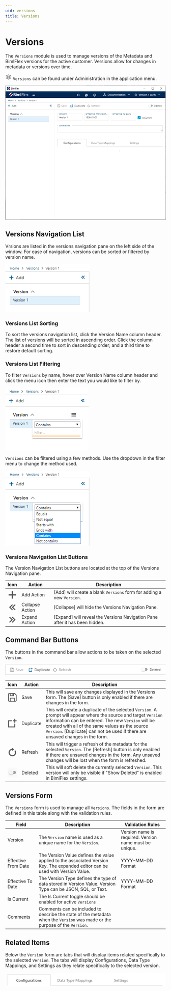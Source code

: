 ```yaml
---
uid: versions
title: Versions
---
```

# Versions

The `Versions` module is used to manage versions of the Metadata and BimlFlex versions for the active customer. Versions allow for changes in metadata or versions over time.

<img style="height:20px;" src="images/svg-icons/versions.svg" /> `Versions` can be found under Administration in the application menu.

![BimlFlex App - Versions](images/bimlflex-app-versions.64566.png "BimlFlex App - Versions")

## Versions Navigation List

Vrsions are listed in the versions navigation pane on the left side of the window. For ease of navigation, versions can be sorted or filtered by version name.

![Versions - Navigation](images/bimlflex-app-versions-navigation.64566.png "Versions - Navigation")

### Versions List Sorting

To sort the versions navigation list, click the Version Name column header. The list of versions will be sorted in ascending order. Click the column header a second time to sort in descending order; and a third time to restore default sorting.

### Versions List Filtering

To filter `Versions` by name, hover over Version Name column header and click the menu icon then enter the text you would like to filter by.

![Versions - Navigation Filter](images/bimlflex-app-versions-navigation-filter.64566.png "Versions - Filter")

`Versions` can be filtered using a few methods. Use the dropdown in the filter menu to change the method used.

![Versions - Navigation Filter Methods](images/bimlflex-app-versions-navigation-filter-options.64566.png "Versions - Filter Methods")

### Versions Navigation List Buttons

The Version Navigation List buttons are located at the top of the Versions Navigation pane.

|Icon|Action|Description|
|-|-|-|
|<div class="icon-col m-5" style="width:30px;height:30px;background:white"><img src="images/svg-icons/add.svg" /></div>|Add Action|[Add] will create a blank `Versions` form for adding a new `Version`. |
|<div class="icon-col m-5" style="width:30px;height:30px;background:white"><img src="images/svg-icons/expanded.svg" /></div>|Collapse Action|[Collapse] will hide the Versions Navigation Pane.|
|<div class="icon-col m-5" style="width:30px;height:30px;background:white"><img src="images/svg-icons/collapsed.svg" /></div>|Expand Action|[Expand] will reveal the Versions Navigation Pane after it has been hidden.|

## Command Bar Buttons

The buttons in the command bar allow actions to be taken on the selected `Version`.

![BimlFlex App - Versions - Command Bar](images/bimlflex-app-versions-command-bar.64566.png "BimlFlex App - Versions - Command Bar")

|Icon|Action|Description|
|-|-|-|
|<div class="icon-col m-5" style="width:30px;height:30px;background:white"><img src="images/svg-icons/save.svg" /></div>|Save|This will save any changes displayed in the Versions form.  The [Save] button is only enabled if there are changes in the form.|
|<div class="icon-col m-5" style="width:30px;height:30px;background:white"><img src="images/svg-icons/duplicate-objects.svg" /></div>|Duplicate|This will create a duplicate of the selected `Version`.  A prompt will appear where the source and target `Version` information can be entered. The new `Version` will be created with all of the same values as the source `Version`. [Duplicate] can not be used if there are unsaved changes in the form.|
|<div class="icon-col m-5" style="width:30px;height:30px;background:white"><img src="images/svg-icons/refresh.svg" /></div>|Refresh|This will trigger a refresh of the metadata for the selected `Version`. The [Refresh] button is only enabled if there are unsaved changes in the form. Any unsaved changes will be lost when the form is refreshed. |
|<div class="icon-col m-5" style="width:30px;height:30px;background:white"><img style="filter: brightness(100%) contrast(95%) grayscale(100%);" src="images/bimlflex-app-action-switch.png" /></div>|Deleted|This will soft delete the currently selected `Version`. This version will only be visible if "Show Deleted" is enabled in BimlFlex settings.|

## Versions Form

The `Versions` form is used to manage all `Versions`. The fields in the form are defined in this table along with the validation rules.

|Field|Description|Validation Rules|
|-|-|-|
|Version|The `Version` name is used as a unique name for the `Version`.|Version name is required. Version name must be unique.|
| Effective From Date |The Version Value defines the value applied to the associated Version Key. The expanded editor can be used with Version Value. |YYYY-MM-DD Format|
|Effective To Date|The Version Type defines the type of data stored in Version Value. Version Type can be JSON, SQL, or Text.| YYYY-MM-DD Format|
|Is Current| The Is Current toggle should be enabled for active `Versions`||
|Comments|Comments can be included to describe the state of the metadata when the `Version` was made or the purpose of the `Version`.||

## Related Items

Below the `Version` form are tabs that will display items related specifically to the selected `Version`. The tabs will display Configurations, Data Type Mappings, and Settings as they relate specifically to the selected version.

![BimlFlex App - Versions - Related Items](images/bimlflex-app-versions-related-items.64566.png "BimlFlex App - Versions - Related Items")

[//]: # (TODO: Include a better description of what the related item tabs do.)